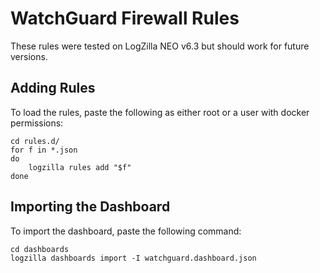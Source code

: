 # WatchGuard Firewall Rules

These rules were tested on LogZilla NEO v6.3 but should work for future versions.


## Adding Rules

To load the rules, paste the following as either root or a user with docker permissions:

```
cd rules.d/
for f in *.json
do
    logzilla rules add "$f"
done
```

## Importing the Dashboard

To import the dashboard, paste the following command:

```
cd dashboards
logzilla dashboards import -I watchguard.dashboard.json
```

